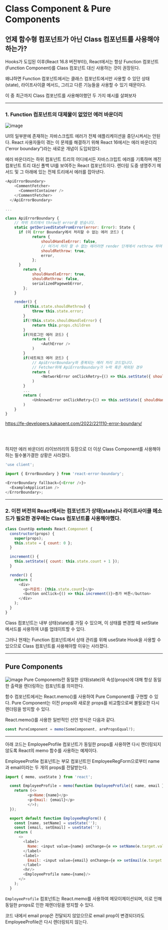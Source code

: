 # Class Component & Pure Components

## 언제 함수형 컴포넌트가 아닌 Class 컴포넌트를 사용해야 하는가?

Hooks가 도입된 이후(React 16.8 버전부터), React에서는 항상 Function 컴포넌트(Function Component)를 Class 컴포넌트 대신 사용하는 것이 권장된다.

왜냐하면 Function 컴포넌트에서는 클래스 컴포넌트에서만 사용할 수 있던 상태(state), 라이프사이클 메서드, 그리고 다른 기능들을 사용할 수 있기 때문이다.

이 중 최근까지 Class 컴포넌트를 사용해야했던 두 가지 예시를 살펴보자

---

### 1. Function 컴포넌트의 대체물이 없었던 에러 바운더리

![image](https://github.com/FC-MINI-4/attendance-front/assets/83483378/3c9d728c-e263-40d6-8109-ea6780aff038)

UI의 일부분에 존재하는 자바스크립트 에러가 전체 애플리케이션을 중단시켜서는 안된다. React 사용자들이 겪는 이 문제를 해결하기 위해 React 16에서는 에러 바운더리(“error boundary”)라는 새로운 개념이 도입되었다.

에러 바운더리는 하위 컴포넌트 트리의 어디에서든 자바스크립트 에러를 기록하며 깨진 컴포넌트 트리 대신 폴백 UI를 보여주는 React 컴포넌트이다. 렌더링 도중 생명주기 메서드 및 그 아래에 있는 전체 트리에서 에러를 잡아낸다.

```javascript
<ApiErrorBoundary>
    <CommentFetcher>
      <CommentContainer />
    </CommentFetcher>
  </ApiErrorBoundary>

...

class ApiErrorBoundary {
	// 하위 트리에서 throw된 error를 받습니다.
	static getDerivedStateFromError(error: Error): State {
	  if (이 Error Boundary에서 처리할 수 없는 에러 코드) {
			return {
				shouldHandleError: false,
				// 여기서 처리 할 수 없는 에러라면 render 단계에서 rethrow 하여 상위 에러 바운더리에서 처리하도록 합니다.
				shouldRethrow: true,
				error,
			};
	  }
		return {
			shouldHandleError: true,
			shouldRethrow: false,
			serializedPagewebError,
		};
	}

	render() {
		if(this.state.shouldRethrow) {
			throw this.state.error;
		}
		if(!this.state.shouldHandleError) {
			return this.props.children
		}
		if(미로그인 에러 코드) {
			return (
				<AuthError />
			)
		}
		if(네트워크 에러 코드) {
			// ApiErrorBoundary와 중복되는 에러 처리 코드입니다.
			// Fetcher위에 ApiErrorBoundary가 누락 혹은 제외된 경우
			return (
				<NetworkError onClickRetry={() => this.setState({ shouldHandleError: false})} />
			)
		}
		...
		return (
			<UnknownError onClickRetry={() => this.setState({ shouldHandleError: false})} />
		)
	}
}

```
https://fe-developers.kakaoent.com/2022/221110-error-boundary/

<br />
<br />

하지만 에러 바운더리 라이브러리의 등장으로 더 이상 Class Component를 사용해야하는 필수불가결한 상황은 사라졌다.

```javascript
'use client';

import { ErrorBoundary } from 'react-error-boundary';

<ErrorBoundary fallback={<Error />}>
  <ExampleApplication />
</ErrorBoundary>;
```

---

### 2. 이전 버전의 React에서는 컴포넌트가 상태(state)나 라이프사이클 메소드가 필요한 경우에는 Class 컴포넌트를 사용해야했다.

```javascript
class CountUp extends React.Component {
  constructor(props) {
    super(props);
    this.state = { count: 0 };
  }

  increment() {
    this.setState({ count: this.state.count + 1 });
  }

  render() {
    return (
      <div>
        <p>카운트: {this.state.count}</p>
        <button onClick={() => this.increment()}>증가 버튼</button>
      </div>
    );
  }
}
```

Class 컴포넌트는 내부 상태(state)를 가질 수 있으며, 이 상태를 변경할 때 setState 메서드를 사용하여 UI를 업데이트할 수 있다.

그러나 현재는 Function 컴포넌트에서 상태 관리를 위해 useState Hook을 사용할 수 있으므로 Class 컴포넌트를 사용해야할 이유는 사라졌다.

***

## Pure Components
![image](https://github.com/FC-MINI-4/attendance-front/assets/83483378/5b31f094-099c-4c55-b467-696519347cda)
Pure Components란 동일한 상태(state)와 속성(props)에 대해 항상 동일한 출력을 렌더링하는 컴포넌트를 의미한다.

함수 컴포넌트에서는 React.memo()를 사용하여 Pure Component를 구현할 수 있다. Pure Component는 이전 props와 새로운 props를 비교함으로써 불필요한 다시 렌더링을 방지할 수 있다.

React.memo()를 사용한 일반적인 선언 방식은 다음과 같다.

```javascript
const PureComponent = memo(SomeComponent, arePropsEqual?);
```

***

아래 코드는 EmployeeProfile 컴포넌트가 동일한 props를 사용하면 다시 렌더링되지 않도록 React의 memo 함수를 사용하는 예제이다.

EmployeeProfile 컴포넌트는 부모 컴포넌트인 EmployeeRegForm으로부터 name과 email이라는 두 개의 props를 전달받는다.

```javascript
import { memo, useState } from 'react';

  const EmployeeProfile = memo(function EmployeeProfile({ name, email }) {
    return (<>
          <p>Name:{name}</p>
          <p>Email: {email}</p>
          </>);
  });

  export default function EmployeeRegForm() {
    const [name, setName] = useState('');
    const [email, setEmail] = useState('');
    return (
      <>
        <label>
          Name: <input value={name} onChange={e => setName(e.target.value)} />
        </label>
        <label>
          Email: <input value={email} onChange={e => setEmail(e.target.value)} />
        </label>
        <hr/>
        <EmployeeProfile name={name}/>
      </>
    );
  }
```

`EmployeeProfile` 컴포넌트는 React.memo를 사용하여 메모이제이션되며, 이로 인해 동일한 props로 인한 재렌더링을 방지할 수 있다. 

코드 내에서 email prop은 전달되지 않았으므로 email prop이 변경되더라도 EmployeeProfile은 다시 렌더링되지 않는다.
